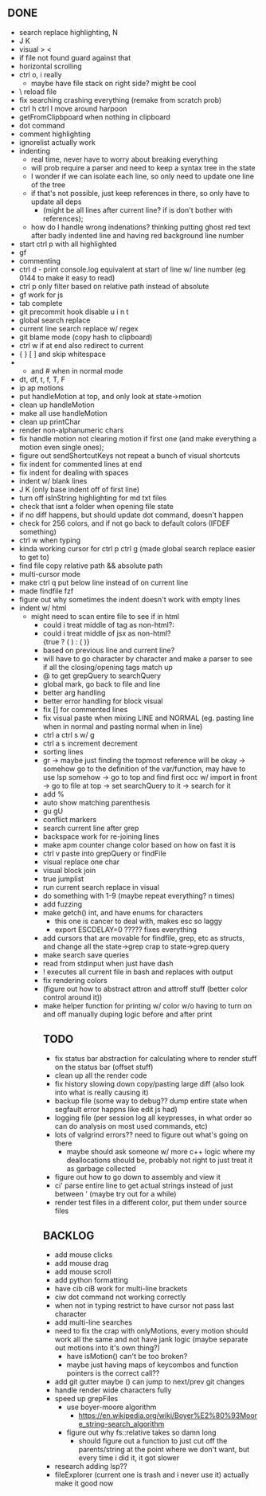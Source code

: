 ## DONE
- search replace highlighting, N
- J K
- visual > <
- if file not found guard against that
- horizontal scrolling
- ctrl o, i really
  - maybe have file stack on right side? might be cool
- \ reload file
- fix searching crashing everything (remake from scratch prob)
- ctrl h ctrl l move around harpoon
- getFromClipbpoard when nothing in clipboard
- dot command
- comment highlighting
- ignorelist actually work
- indenting
    - real time, never have to worry about breaking everything
    - will prob require a parser and need to keep a syntax tree in the state
    - I wonder if we can isolate each line, so only need to update one line of the tree
    - if that's not possible, just keep references in there, so only have to update all deps
        - (might be all lines after current line? if is don't bother with references);
    - how do I handle wrong indenations? thinking putting ghost red text after badly indented line and having red background line number
- start ctrl p with all highlighted
- gf
- commenting
- ctrl d - print console.log equivalent at start of line w/ line number (eg 0144 to make it easy to read)
- ctrl p only filter based on relative path instead of absolute
- gf work for js
- tab complete
- git precommit hook disable u i n t
- global search replace
- current line search replace w/ regex
- git blame mode (copy hash to clipboard)
- ctrl w if at end also redirect to current
- { } [ ] and skip whitespace
- * and # when in normal mode
- dt, df, t, f, T, F
- ip ap motions
- put handleMotion at top, and only look at state->motion
- clean up handleMotion
- make all use handleMotion
- clean up printChar
- render non-alphanumeric chars
- fix handle motion not clearing motion if first one (and make everything a motion even single ones);
- figure out sendShortcutKeys not repeat a bunch of visual shortcuts
- fix indent for commented lines at end
- fix indent for dealing with spaces
- indent w/ blank lines
- J K (only base indent off of first line)
- turn off isInString highlighting for md txt files
- check that isnt a folder when opening file state
- if no diff happens, but should update dot command, doesn't happen
- check for 256 colors, and if not go back to default colors (IFDEF something)
- ctrl w when typing
- kinda working cursor for ctrl p ctrl g (made global search replace easier to get to)
- find file copy relative path && absolute path
- multi-cursor mode
- make ctrl q put below line instead of on current line
- made findfile fzf
- figure out why sometimes the indent doesn't work with empty lines
- indent w/ html
    - might need to scan entire file to see if in html
        - could i treat middle of tag as non-html?:
            <div
                classname="one"
                id="two"
                label="three"
            >
        - could i treat middle of jsx as non-html?
            <div>
                {true ? (
                    <Table />
                ) : (
                    <Row />
                )}
            </div>
    - based on previous line and current line?
    - will have to go character by character and make a parser to see if all the closing/opening tags match up
- @ to get grepQuery to searchQuery
- global mark, go back to file and line
- better arg handling
- better error handling for block visual
- fix [] for commented lines
- fix visual paste when mixing LINE and NORMAL (eg. pasting line when in normal and pasting normal when in line)
- ctrl a ctrl s w/ g
- ctrl a s increment decrement
- sorting lines
- gr
    -> maybe just finding the topmost reference will be okay
    -> somehow go to the definition of the var/function, may have to use lsp somehow
    -> go to top and find first occ w/ import in front -> go to file at top -> set searchQuery to it -> search for it
- add %
- auto show matching parenthesis
- gu gU
- conflict markers
- search current line after grep
- backspace work for re-joining lines
- make apm counter change color based on how on fast it is
- ctrl v paste into grepQuery or findFile
- visual replace one char
- visual block join
- true jumplist
- run current search replace in visual
- do something with 1-9 (maybe repeat everything? n times)
- add fuzzing
- make getch() int, and have enums for characters
    - this one is cancer to deal with, makes esc so laggy
    - export ESCDELAY=0 ????? fixes everything
- add cursors that are movable for findfile, grep, etc as structs, and change all the state->grep crap to state->grep.query
- make search save queries
- read from stdinput when just have dash
- ! executes all current file in bash and replaces with output
- fix rendering colors
- (figure out how to abstract attron and attroff stuff (better color control around it))
- make helper function for printing w/ color w/o having to turn on and off manually duping logic before and after print

## TODO
- fix status bar abstraction for calculating where to render stuff on the status bar (offset stuff)
- clean up all the render code
- fix history slowing down copy/pasting large diff (also look into what is really causing it)
- backup file (some way to debug?? dump entire state when segfault error happns like edit js had)
- logging file (per session log all keypresses, in what order so can do analysis on most used commands, etc)
- lots of valgrind errors?? need to figure out what's going on there
    - maybe should ask someone w/ more c++ logic where my deallocations should be, probably not right to just treat it as garbage collected
- figure out how to go down to assembly and view it
- ci' parse entire line to get actual strings instead of just between ' (maybe try out for a while)
- render test files in a different color, put them under source files

## BACKLOG
- add mouse clicks
- add mouse drag
- add mouse scroll
- add python formatting
- have cib ciB work for multi-line brackets
- ciw dot command not working correctly
- when not in typing restrict to have cursor not pass last character
- add multi-line searches
- need to fix the crap with onlyMotions, every motion should work all the same and not have jank logic (maybe separate out motions into it's own thing?)
    - have isMotion() can't be too broken?
    - maybe just having maps of keycombos and function pointers is the correct call??
- add git gutter maybe () can jump to next/prev git changes
- handle render wide characters fully
- speed up grepFiles
    - use boyer-moore algorithm
        - https://en.wikipedia.org/wiki/Boyer%E2%80%93Moore_string-search_algorithm
    - figure out why fs::relative takes so damn long
        - should figure out a function to just cut off the parents/string at the point where we don't want, but every time i did it, it got slower
- research adding lsp??
- fileExplorer (current one is trash and i never use it) actually make it good now
